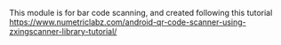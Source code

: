 This module is for bar code scanning, and created following this tutorial https://www.numetriclabz.com/android-qr-code-scanner-using-zxingscanner-library-tutorial/
